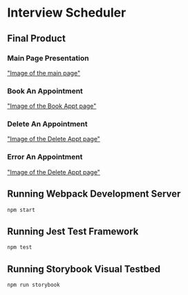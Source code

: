 # Interview Scheduler

## Final Product

### Main Page Presentation

["Image of the main page"](https://github.com/Timi-css/scheduler/blob/master/docs/Main.png)

### Book An Appointment

["Image of the Book Appt page"](https://github.com/Timi-css/scheduler/blob/master/docs/Book%20Appt.png)

### Delete An Appointment

["Image of the Delete Appt page"](https://github.com/Timi-css/scheduler/blob/master/docs/Cancel.png)

### Error An Appointment

["Image of the Delete Appt page"](https://github.com/Timi-css/scheduler/blob/master/docs/Error.png)

## Running Webpack Development Server

```sh
npm start
```

## Running Jest Test Framework

```sh
npm test
```

## Running Storybook Visual Testbed

```sh
npm run storybook
```
